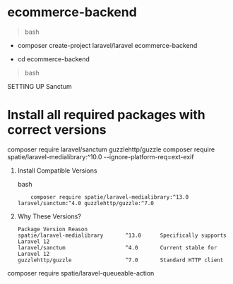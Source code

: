 # ecommerce-backend

> bash

-   composer create-project laravel/laravel ecommerce-backend

-   cd ecommerce-backend

> bash

SETTING UP Sanctum

# Install all required packages with correct versions

composer require laravel/sanctum guzzlehttp/guzzle
composer require spatie/laravel-medialibrary:^10.0 --ignore-platform-req=ext-exif

1.  Install Compatible Versions

    bash

            composer require spatie/laravel-medialibrary:^13.0 laravel/sanctum:^4.0 guzzlehttp/guzzle:^7.0

2.  Why These Versions?

        Package Version Reason
        spatie/laravel-medialibrary       ^13.0      Specifically supports Laravel 12
        laravel/sanctum                   ^4.0       Current stable for Laravel 12
        guzzlehttp/guzzle                 ^7.0       Standard HTTP client

composer require spatie/laravel-queueable-action
